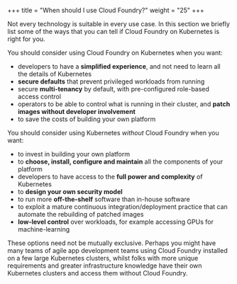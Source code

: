 +++
title = "When should I use Cloud Foundry?"
weight = "25"
+++

Not every technology is suitable in every use case. In this section we briefly list some of the ways that you can tell if Cloud Foundry on Kubernetes is right for you.

You should consider using Cloud Foundry on Kubernetes when you want:

* developers to have a **simplified experience**, and not need to learn all the details of Kubernetes
* **secure defaults** that prevent privileged workloads from running
* secure **multi-tenancy** by default, with pre-configured role-based access control
* operators to be able to control what is running in their cluster, and **patch images without developer involvement**
* to save the costs of building your own platform

You should consider using Kubernetes _without_ Cloud Foundry when you want:

* to invest in building your own platform
* to **choose, install, configure and maintain** all the components of your platform
* developers to have access to the **full power and complexity** of Kubernetes
* to **design your own security model**
* to run more **off-the-shelf** software than in-house software
* to exploit a mature continuous integration/deployment practice that can automate the rebuilding of patched images
* **low-level control** over workloads, for example accessing GPUs for machine-learning

These options need not be mutually exclusive. Perhaps you might have many teams of agile app development teams using Cloud Foundry installed on a few large Kubernetes clusters, whilst folks with more unique requirements and greater infrastructure knowledge have their own Kubernetes clusters and access them without Cloud Foundry.
